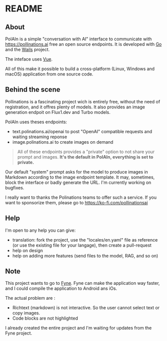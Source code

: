 # README

## About

PolAIn is a simple "conversation with AI" interface to communicate with https://pollinations.ai free an open source endpoints. It is developed with [Go](https://go.dev) and the [Wails](https://wails.io/) project.

The inteface uses [Vue](https://vuejs.org).

All of this make it possible to build a cross-platform (Linux, Windows and macOS) application from one source code.

## Behind the scene

Pollinations is a fascinating project wich is entirely free, without the need of registration, and it offres plenty of models. It also provides an image generation endpoit on Flux1.dev and Turbo models.

PolAIn uses theses endpoints:

- text.polinations.ai/openai to post "OpenAI" compatible requests and waiting streaming reponse
- image.polinations.ai to create images on demand

> All of these endpoints provides a "private" option to not share your prompt and images. **It's the default in PolAIn, everything is set to private.**

Our default "system" prompt asks for the model to produce images in Markdown according to the image endpoint template. It may, sometimes, block the interface or badly generate the URL. I'm currently working on bugfixes.

I really want to thanks the Polinations teams to offer such a service. If you want to sponsorize them, please go to https://ko-fi.com/pollinationsai


## Help

I'm open to any help you can give:

- translation: fork the project, use the "locales/en.yaml" file as reference (or use the existing file for your langage), then create a pull-request
- help on design
- help on adding more features (send files to the model, RAG, and so on)



## Note 

This project wants to go to [Fyne](https://fyne.io). Fyne can make the application way faster, and I could compile the application to Android ans iOs.

The actual problem are :

- Richtext (markdown) is not interactive. So the user cannot select text or copy images. 
- Code blocks are not highlighted

I already created the entire project and I'm waiting for updates from the Fyne project.